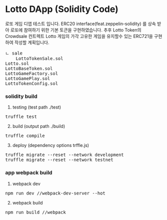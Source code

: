# Lotto DApp (Solidity Code) 
로또 게임 디앱 테스트 입니다. ERC20 interface(feat.zeppelin-solidity) 를 상속 받아 로또에 참여하기 위한 기본 토큰을 구현하였습니다. 
추후 Lotto Token의 Crowdsale 컨트렉트 Lotto 게임의 가각 고유한 게임을 유지할수 있는 ERC721을 구현하여 작성할 계획입니다.

<pre>
ㄴ sale
    LottoTokenSale.sol
Lotto.sol
LottoBaseToken.sol
LottoGameFactory.sol
LottoGamePlay.sol
LottoTokenConfig.sol
</pre>

### solidity build
1. testing (test path ./test)
<pre>
truffle test
</pre>

2. build (output path ./build)
<pre>
truffle compile
</pre>


3. deploy (dependency options trffle.js)
<pre>
truffle migrate --reset --network development
truffle migrate --reset --network testnet
</pre>
    
 ### app webpack build
1. webpack dev 
<pre>
npm run dev //webpack-dev-server --hot
</pre>

2. webpack build
<pre>
npm run build //webpack
</pre>